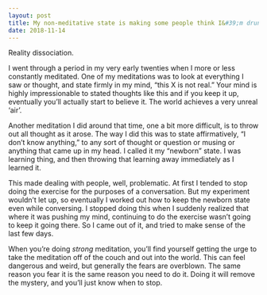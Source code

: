 ```yaml
---
layout: post
title: My non-meditative state is making some people think I&#39;m drunk or on something. Does this state have a name?
date: 2018-11-14
---
```


<p>Reality dissociation.</p><p>I went through a period in my very early twenties when I more or less constantly meditated. One of my meditations was to look at everything I saw or thought, and state firmly in my mind, “this X is not real.” Your mind is highly impressionable to stated thoughts like this and if you keep it up, eventually you’ll actually start to believe it. The world achieves a very unreal ‘air’.</p><p>Another meditation I did around that time, one a bit more difficult, is to throw out all thought as it arose. The way I did this was to state affirmatively, “I don’t know anything,” to any sort of thought or question or musing or anything that came up in my head. I called it my “newborn” state. I was learning thing, and then throwing that learning away immediately as I learned it.</p><p>This made dealing with people, well, problematic. At first I tended to stop doing the exercise for the purposes of a conversation. But my experiment wouldn’t let up, so eventually I worked out how to keep the newborn state even while conversing. I stopped doing this when I suddenly realized that where it was pushing my mind, continuing to do the exercise wasn’t going to keep it going there. So I came out of it, and tried to make sense of the last few days.</p><p>When you’re doing <i>strong</i> meditation, you’ll find yourself getting the urge to take the meditation off of the couch and out into the world. This can feel dangerous and weird, but generally the fears are overblown. The same reason you fear it is the same reason you need to do it. Doing it will remove the mystery, and you’ll just know when to stop.</p>
